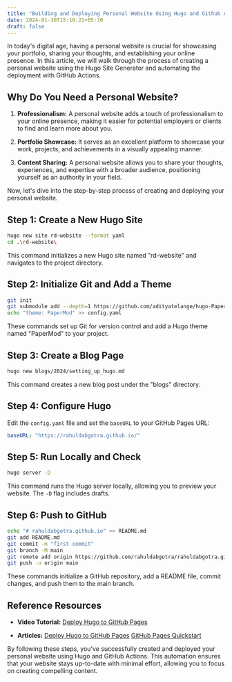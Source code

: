 ```yaml
---
title: "Building and Deploying Personal Website Using Hugo and Github Action"
date: 2024-01-30T15:10:21+05:30
draft: false
---
```


In today's digital age, having a personal website is crucial for showcasing your portfolio, sharing your thoughts, and establishing your online presence. In this article, we will walk through the process of creating a personal website using the Hugo Site Generator and automating the deployment with GitHub Actions.

## Why Do You Need a Personal Website?

1. **Professionalism:** A personal website adds a touch of professionalism to your online presence, making it easier for potential employers or clients to find and learn more about you.

2. **Portfolio Showcase:** It serves as an excellent platform to showcase your work, projects, and achievements in a visually appealing manner.

3. **Content Sharing:** A personal website allows you to share your thoughts, experiences, and expertise with a broader audience, positioning yourself as an authority in your field.

Now, let's dive into the step-by-step process of creating and deploying your personal website.

## Step 1: Create a New Hugo Site

```bash
hugo new site rd-website --format yaml
cd .\rd-website\
```

This command initializes a new Hugo site named "rd-website" and navigates to the project directory.

## Step 2: Initialize Git and Add a Theme

```bash
git init
git submodule add --depth=1 https://github.com/adityatelange/hugo-PaperMod.git themes/PaperMod
echo "theme: PaperMod" >> config.yaml
```

These commands set up Git for version control and add a Hugo theme named "PaperMod" to your project.

## Step 3: Create a Blog Page

```bash
hugo new blogs/2024/setting_up_hugo.md
```

This command creates a new blog post under the "blogs" directory.

## Step 4: Configure Hugo

Edit the `config.yaml` file and set the `baseURL` to your GitHub Pages URL:

```yaml
baseURL: "https://rahuldabgotra.github.io/"
```

## Step 5: Run Locally and Check

```bash
hugo server -D
```

This command runs the Hugo server locally, allowing you to preview your website. The `-D` flag includes drafts.

## Step 6: Push to GitHub

```bash
echo "# rahuldabgotra.github.io" >> README.md
git add README.md
git commit -m "first commit"
git branch -M main
git remote add origin https://github.com/rahuldabgotra/rahuldabgotra.github.io.git
git push -u origin main
```

These commands initialize a GitHub repository, add a README file, commit changes, and push them to the main branch.

## Reference Resources

- **Video Tutorial:**
  [Deploy Hugo to GitHub Pages](https://youtu.be/_QSr2_pxIJs?si=W4HCuWr29bkutc8t)

- **Articles:**
  [Deploy Hugo to GitHub Pages](https://theplaybook.dev/docs/deploy-hugo-to-github-pages/)
  [GitHub Pages Quickstart](https://docs.github.com/en/pages/quickstart)

By following these steps, you've successfully created and deployed your personal website using Hugo and GitHub Actions. This automation ensures that your website stays up-to-date with minimal effort, allowing you to focus on creating compelling content.
